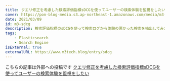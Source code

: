 ```yaml
---
title: クエリ修正を考慮した検索評価指標sDCGを使ってユーザーの検索体験を監視をしたい
cover: https://pon-blog-media.s3.ap-northeast-1.amazonaws.com/media/m3-sdcg.jpeg
date: 2021/03/09
id: m3-sdcg
description: 検索評価指標のsDCGを使って検索ログから体験の悪かった検索を抽出してみた
tags:
    - Elasticsearch
    - Search Engine
isExternal: true
externalURL: https://www.m3tech.blog/entry/sdcg
---
```


こちらの記事は外部への投稿です
[クエリ修正を考慮した検索評価指標sDCGを使ってユーザーの検索体験を監視をしたい](https://www.m3tech.blog/entry/sdcg)
